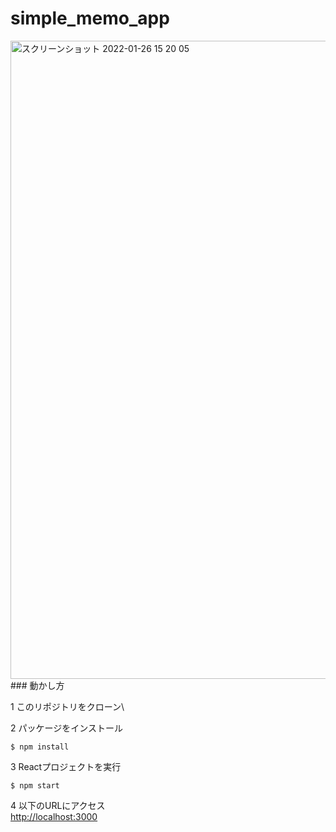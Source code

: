 # simple_memo_app
<img width="1021" alt="スクリーンショット 2022-01-26 15 20 05" src="https://user-images.githubusercontent.com/40426755/151113442-00b90f91-bf5c-4492-8373-fd92fdf4ad19.png">
### 動かし方

1 このリポジトリをクローン\

2 パッケージをインストール
```
$ npm install
```
3 Reactプロジェクトを実行
```
$ npm start
```
4 以下のURLにアクセス\
[http://localhost:3000](http://localhost:3000)
